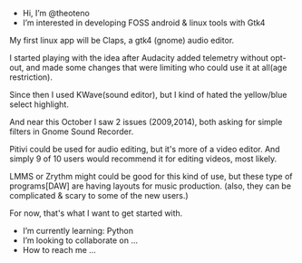 - Hi, I’m @theoteno
- I’m interested in developing FOSS android & linux tools with Gtk4

My first linux app will be Claps, a gtk4 (gnome) audio editor.

I started playing with the idea after Audacity added telemetry without opt-out,
 and made some changes that were limiting who could use it at all(age restriction).

Since then I used KWave(sound editor), but I kind of hated the yellow/blue select highlight.

And near this October I saw 2 issues (2009,2014), both asking for simple filters in Gnome Sound Recorder.

Pitivi could be used for audio editing, but it's more of a video editor.
And simply 9 of 10 users would recommend it for editing videos, most likely.

LMMS or Zrythm might could be good for this kind of use, but these type of programs[DAW] are having layouts for music production. (also, they can be complicated & scary to some of the new users.)

For now, that's what I want to get started with.

- I’m currently learning: Python
- I’m looking to collaborate on ...
- How to reach me ...

<!---
theoteno/theoteno is a special repository because its `README.md` (this file) appears on your GitHub profile.
You can click the Preview link to take a look at your changes.
--->
